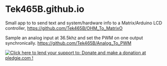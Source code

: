 # Tek465B.github.io

Small app to to send text and system/hardware info to a Matrix/Arduino LCD controller,
https://github.com/Tek465B/OHM_To_MatrixO

Sample an analog input at 36.5khz and set the PWM on one output synchronically.
https://github.com/Tek465B/Analog_To_PWM

<a href='https://pledgie.com/campaigns/35234'><img alt='Click here to lend your support to: Donate and make a donation at pledgie.com !' src='https://pledgie.com/campaigns/35234.png?skin_name=chrome' border='0' ></a>
